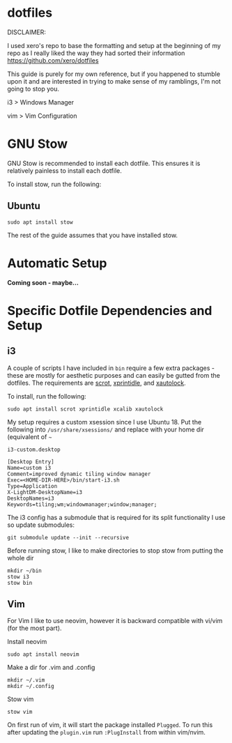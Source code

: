 # dotfiles

DISCLAIMER:

I used xero's repo to base the formatting and setup at the beginning of my repo as I really liked the way they had sorted their information
https://github.com/xero/dotfiles

This guide is purely for my own reference, but if you happened to stumble upon it and are interested in trying to make sense of my ramblings, I'm not going to stop you.

i3		> Windows Manager

vim		> Vim Configuration

# GNU Stow
GNU Stow is recommended to install each dotfile. This ensures it is relatively painless to install each dotfile. 

To install stow, run the following:

## Ubuntu
```
sudo apt install stow
```

The rest of the guide assumes that you have installed stow.

# Automatic Setup
**Coming soon - maybe...**

# Specific Dotfile Dependencies and Setup

## i3

A couple of scripts I have included in `bin` require a few extra packages - these are mostly for aesthetic purposes and can easily be gutted from the dotfiles.
The requirements are [scrot](https://en.wikipedia.org/wiki/Scrot), [xprintidle](https://aur.archlinux.org/packages/xprintidle/), and [xautolock](https://linux.die.net/man/1/xautolock).

To install, run the following:

```
sudo apt install scrot xprintidle xcalib xautolock
```

My setup requires a custom xsession since I use Ubuntu 18. Put the following into `/usr/share/xsessions/` and replace <HOME-DIR-HERE> with your home dir (equivalent of `~`

`i3-custom.desktop`
```
[Desktop Entry]
Name=custom i3
Comment=improved dynamic tiling window manager
Exec=<HOME-DIR-HERE>/bin/start-i3.sh
Type=Application
X-LightDM-DesktopName=i3
DesktopNames=i3
Keywords=tiling;wm;windowmanager;window;manager;
```

The i3 config has a submodule that is required for its split functionality I use so update submodules:
```
git submodule update --init --recursive
```

Before running stow, I like to make directories to stop stow from putting the whole dir
```
mkdir ~/bin
stow i3
stow bin
```

## Vim
For Vim I like to use neovim, however it is backward compatible with vi/vim (for the most part).

Install neovim
```
sudo apt install neovim
```

Make a dir for .vim and .config
```
mkdir ~/.vim
mkdir ~/.config
```

Stow vim
```
stow vim
```

On first run of vim, it will start the package installed `Plugged`. To run this after updating the `plugin.vim` run `:PlugInstall` from within vim/nvim.

